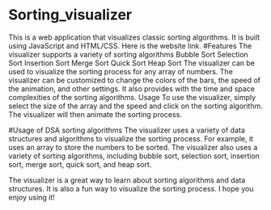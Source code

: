 # Sorting_visualizer
This is a web application that visualizes classic sorting algorithms. It is built using JavaScript and HTML/CSS.
Here is the website link.
#Features
The visualizer supports a variety of sorting algorithms
Bubble Sort
Selection Sort
Insertion Sort
Merge Sort
Quick Sort
Heap Sort
The visualizer can be used to visualize the sorting process for any array of numbers.
The visualizer can be customized to change the colors of the bars, the speed of the animation, and other settings.
It also provides with the time and space complexities of the sorting algorithms.
Usage
To use the visualizer, simply select the size of the array and the speed and click on the sorting algorithm. The visualizer will then animate the sorting process.

#Usage of DSA sorting algorithms
The visualizer uses a variety of data structures and algorithms to visualize the sorting process. For example, it uses an array to store the numbers to be sorted. The visualizer also uses a variety of sorting algorithms, including bubble sort, selection sort, insertion sort, merge sort, quick sort, and heap sort.

The visualizer is a great way to learn about sorting algorithms and data structures. It is also a fun way to visualize the sorting process. I hope you enjoy using it! 
